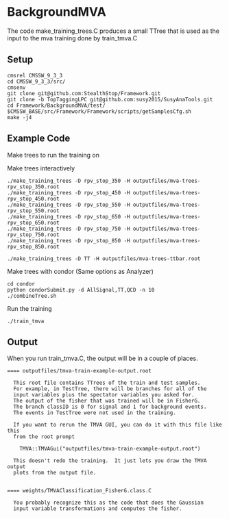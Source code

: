 # BackgroundMVA
The code make_training_trees.C produces a small TTree that is used as the input to the mva training done by train_tmva.C

## Setup

```
cmsrel CMSSW_9_3_3
cd CMSSW_9_3_3/src/
cmsenv
git clone git@github.com:StealthStop/Framework.git
git clone -b TopTaggingLPC git@github.com:susy2015/SusyAnaTools.git
cd Framework/BackgroundMVA/test/
$CMSSW_BASE/src/Framework/Framework/scripts/getSamplesCfg.sh 
make -j4 
```

## Example Code
Make trees to run the training on 

Make trees interactively
```
./make_training_trees -D rpv_stop_350 -H outputfiles/mva-trees-rpv_stop_350.root
./make_training_trees -D rpv_stop_450 -H outputfiles/mva-trees-rpv_stop_450.root
./make_training_trees -D rpv_stop_550 -H outputfiles/mva-trees-rpv_stop_550.root
./make_training_trees -D rpv_stop_650 -H outputfiles/mva-trees-rpv_stop_650.root
./make_training_trees -D rpv_stop_750 -H outputfiles/mva-trees-rpv_stop_750.root
./make_training_trees -D rpv_stop_850 -H outputfiles/mva-trees-rpv_stop_850.root

./make_training_trees -D TT -H outputfiles/mva-trees-ttbar.root
```

Make trees with condor (Same options as Analyzer)
```
cd condor
python condorSubmit.py -d AllSignal,TT,QCD -n 10
./combineTree.sh
```

Run the training
```
./train_tmva
```

## Output

  When you run train_tmva.C, the output will be in a couple of places.

    ==== outputfiles/tmva-train-example-output.root

      This root file contains TTrees of the train and test samples.
      For example, in TestTree, there will be branches for all of the
      input variables plus the spectator variables you asked for.
      The output of the fisher that was trained will be in FisherG.
      The branch classID is 0 for signal and 1 for background events.
      The events in TestTree were not used in the training.

      If you want to rerun the TMVA GUI, you can do it with this file like this
      from the root prompt

        TMVA::TMVAGui("outputfiles/tmva-train-example-output.root")

      This doesn't redo the training.  It just lets you draw the TMVA output
      plots from the output file.


    ==== weights/TMVAClassification_FisherG.class.C

      You probably recognize this as the code that does the Gaussian
      input variable transformations and computes the fisher.
